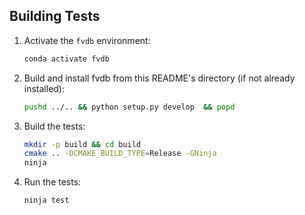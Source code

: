 ## Building Tests

1. Activate the `fvdb` environment:
    ```bash
    conda activate fvdb
    ```

2. Build and install fvdb from this README's directory (if not already installed):
    ```bash
    pushd ../.. && python setup.py develop  && popd
    ```

3. Build the tests:
    ```bash
    mkdir -p build && cd build
    cmake .. -DCMAKE_BUILD_TYPE=Release -GNinja
    ninja
    ```

4. Run the tests:
    ```bash
    ninja test
    ```
